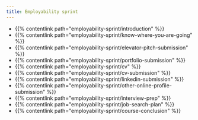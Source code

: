 ```yaml
---
title: Employability sprint
---
```


- {{% contentlink path="employability-sprint/introduction" %}}
- {{% contentlink path="employability-sprint/know-where-you-are-going" %}}
- {{% contentlink path="employability-sprint/elevator-pitch-submission" %}}
- {{% contentlink path="employability-sprint/portfolio-submission" %}}
- {{% contentlink path="employability-sprint/cv" %}}
- {{% contentlink path="employability-sprint/cv-submission" %}}
- {{% contentlink path="employability-sprint/linkedin-submission" %}}
- {{% contentlink path="employability-sprint/other-online-profile-submission" %}}
- {{% contentlink path="employability-sprint/interview-prep" %}}
- {{% contentlink path="employability-sprint/job-search-plan" %}}
- {{% contentlink path="employability-sprint/course-conclusion" %}}
